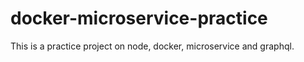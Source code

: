 # docker-microservice-practice
This is a practice project on node, docker, microservice and graphql.
